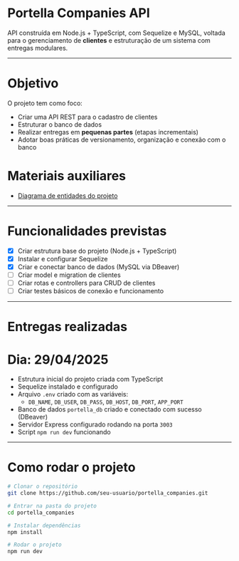 # Portella Companies API

API construída em Node.js + TypeScript, com Sequelize e MySQL, voltada para o gerenciamento de **clientes** e estruturação de um sistema com entregas modulares.

---

# Objetivo

O projeto tem como foco:

- Criar uma API REST para o cadastro de clientes
- Estruturar o banco de dados
- Realizar entregas em **pequenas partes** (etapas incrementais)
- Adotar boas práticas de versionamento, organização e conexão com o banco

# Materiais auxiliares

- [Diagrama de entidades do projeto](https://app.eraser.io/workspace/mh8wQhNiC2GqStwI1dR4)

---

# Funcionalidades previstas

- [x] Criar estrutura base do projeto (Node.js + TypeScript)
- [x] Instalar e configurar Sequelize
- [x] Criar e conectar banco de dados (MySQL via DBeaver)
- [ ] Criar model e migration de clientes
- [ ] Criar rotas e controllers para CRUD de clientes
- [ ] Criar testes básicos de conexão e funcionamento

---

# Entregas realizadas

# Dia: 29/04/2025

- Estrutura inicial do projeto criada com TypeScript
- Sequelize instalado e configurado
- Arquivo `.env` criado com as variáveis:
  - `DB_NAME`, `DB_USER`, `DB_PASS`, `DB_HOST`, `DB_PORT`, `APP_PORT`
- Banco de dados `portella_db` criado e conectado com sucesso (DBeaver)
- Servidor Express configurado rodando na porta `3003`
- Script `npm run dev` funcionando

---

# Como rodar o projeto

```bash
# Clonar o repositório
git clone https://github.com/seu-usuario/portella_companies.git

# Entrar na pasta do projeto
cd portella_companies

# Instalar dependências
npm install

# Rodar o projeto
npm run dev
```
